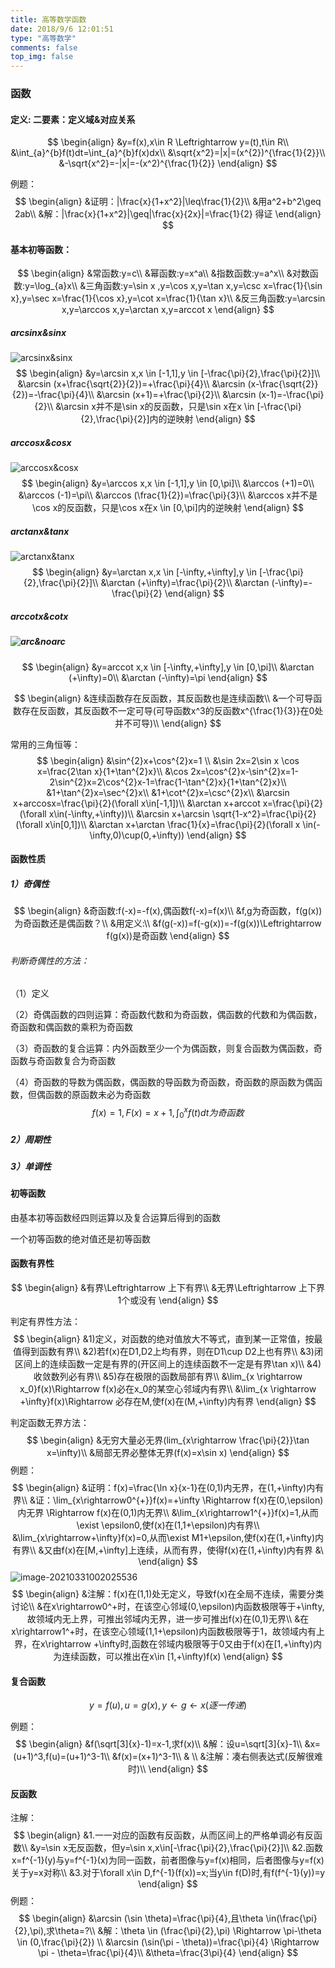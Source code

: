 ```yaml
---
title: 高等数学函数
date: 2018/9/6 12:01:51
type: "高等数学"
comments: false
top_img: false
---
```


### 函数

#### 定义: 二要素：定义域&对应关系

$$
\begin{align}
&y=f(x),x\in R  \Leftrightarrow y=(t),t\in R\\
&\int_{a}^{b}f(t)dt=\int_{a}^{b}f(x)dx\\
&\sqrt{x^2}=|x|=(x^{2})^{\frac{1}{2}}\\
&-\sqrt{x^2}=-|x|=-(x^2)^{\frac{1}{2}}
\end{align}
$$

例题：
$$
\begin{align}
&证明：|\frac{x}{1+x^2}|\leq\frac{1}{2}\\
&用a^2+b^2\geq 2ab\\
&解：|\frac{x}{1+x^2}|\geq|\frac{x}{2x}|=\frac{1}{2}
得证
\end{align}
$$


#### 基本初等函数：

$$
\begin{align}
&常函数:y=c\\
&幂函数:y=x^a\\
&指数函数:y=a^x\\
&对数函数:y=\log_{a}x\\
&三角函数:y=\sin x ,y=\cos x,y=\tan x,y=\csc x=\frac{1}{\sin x},y=\sec x=\frac{1}{\cos x},y=\cot x=\frac{1}{\tan x}\\
&反三角函数:y=\arcsin x,y=\arccos x,y=\arctan x,y=arccot x
\end{align}
$$



##### arcsinx&sinx

![arcsinx&sinx](https://raw.githubusercontent.com/blueflylabor/images/main/arcsinx&sinx.jpg)
$$
\begin{align}
&y=\arcsin x,x \in [-1,1],y \in [-\frac{\pi}{2},\frac{\pi}{2}]\\
&\arcsin (x+\frac{\sqrt{2}}{2})=+\frac{\pi}{4}\\
&\arcsin (x-\frac{\sqrt{2}}{2})=-\frac{\pi}{4}\\
&\arcsin (x+1)=+\frac{\pi}{2}\\
&\arcsin (x-1)=-\frac{\pi}{2}\\
&\arcsin x并不是\sin x的反函数，只是\sin x在x \in [-\frac{\pi}{2},\frac{\pi}{2}]内的逆映射
\end{align}
$$


##### arccosx&cosx

![arccosx&cosx](https://raw.githubusercontent.com/blueflylabor/images/main/arccosx&cosx.jpg)
$$
\begin{align}
&y=\arccos x,x \in [-1,1],y \in [0,\pi]\\
&\arccos (+1)=0\\
&\arccos (-1)=\pi\\
&\arccos (\frac{1}{2})=\frac{\pi}{3}\\
&\arccos x并不是\cos x的反函数，只是\cos x在x \in [0,\pi]内的逆映射
\end{align}
$$

##### arctanx&tanx

![arctanx&tanx](https://raw.githubusercontent.com/blueflylabor/images/main/arctanx&tanx.jpg)
$$
\begin{align}
&y=\arctan x,x \in [-\infty,+\infty],y \in [-\frac{\pi}{2},\frac{\pi}{2}]\\
&\arctan (+\infty)=\frac{\pi}{2}\\
&\arctan (-\infty)=-\frac{\pi}{2}
\end{align}
$$

##### arccotx&cotx

##### ![arc&noarc](https://raw.githubusercontent.com/blueflylabor/images/main/arc&noarc.jpg)

$$
\begin{align}
&y=arccot x,x \in [-\infty,+\infty],y \in [0,\pi]\\
&\arctan (+\infty)=0\\
&\arctan (-\infty)=\pi
\end{align}
$$

$$
\begin{align}
&连续函数存在反函数，其反函数也是连续函数\\
&一个可导函数存在反函数，其反函数不一定可导(可导函数x^3的反函数x^{\frac{1}{3}}在0处并不可导)\\
\end{align}
$$

常用的三角恒等：
$$
\begin{align}
&\sin^{2}x+\cos^{2}x=1 \\
&\sin 2x=2\sin x \cos x=\frac{2\tan x}{1+\tan^{2}x}\\
&\cos 2x=\cos^{2}x-\sin^{2}x=1-2\sin^{2}x=2\cos^{2}x-1=\frac{1-\tan^{2}x}{1+\tan^{2}x}\\
&1+\tan^{2}x=\sec^{2}x\\
&1+\cot^{2}x=\csc^{2}x\\
&\arcsin x+arccosx=\frac{\pi}{2}(\forall x\in[-1,1])\\
&\arctan x+arccot x=\frac{\pi}{2}(\forall x\in(-\infty,+\infty))\\
&\arcsin x+\arcsin \sqrt{1-x^2}=\frac{\pi}{2}(\forall x\in[0,1])\\
&\arctan x+\arctan \frac{1}{x}=\frac{\pi}{2}(\forall x \in(-\infty,0)\cup(0,+\infty))
\end{align}
$$


#### 函数性质

##### 1）奇偶性

$$
\begin{align}
&奇函数:f(-x)=-f(x),偶函数f(-x)=f(x)\\
&f,g为奇函数，f(g(x))为奇函数还是偶函数？\\
&用定义:\\
&f(g(-x))=f(-g(x))=-f(g(x))\Leftrightarrow f(g(x))是奇函数
\end{align}
$$

###### 判断奇偶性的方法：

（1）定义

（2）奇偶函数的四则运算：奇函数代数和为奇函数，偶函数的代数和为偶函数，奇函数和偶函数的乘积为奇函数

（3）奇函数的复合运算：内外函数至少一个为偶函数，则复合函数为偶函数，奇函数与奇函数复合为奇函数

（4）奇函数的导数为偶函数，偶函数的导函数为奇函数，奇函数的原函数为偶函数，但偶函数的原函数未必为奇函数
$$
f(x)=1,F(x)=x+1,\int_{0}^{x}f(t)dt为奇函数
$$


##### 2）周期性

#####  3）单调性

#### 初等函数

由基本初等函数经四则运算以及复合运算后得到的函数

一个初等函数的绝对值还是初等函数

#### 函数有界性

$$
\begin{align}
&有界\Leftrightarrow 上下有界\\
&无界\Leftrightarrow 上下界1个或没有
\end{align}
$$



判定有界性方法：
$$
\begin{align}
&1)定义，对函数的绝对值放大不等式，直到某一正常值，按最值得到函数有界\\
&2)若f(x)在D1,D2上均有界，则在D1\cup D2上也有界\\
&3)闭区间上的连续函数一定是有界的(开区间上的连续函数不一定是有界\tan x)\\
&4)收敛数列必有界\\
&5)存在极限的函数局部有界\\
&\lim_{x \rightarrow x_0}f(x)\Rightarrow f(x)必在x_0的某空心邻域内有界\\
&\lim_{x \rightarrow +\infty}f(x)\Rightarrow 必存在M,使f(x)在(M,+\infty)内有界
\end{align}
$$

判定函数无界方法：
$$
\begin{align}
&无穷大量必无界(lim_{x\rightarrow \frac{\pi}{2}}\tan x=\infty)\\
&局部无界必整体无界(f(x)=x\sin x)
\end{align}
$$
例题：
$$
\begin{align}
&证明：f(x)=\frac{\ln x}{x-1}在(0,1)内无界，在(1,+\infty)内有界\\
&证：\lim_{x\rightarrow0^{+}}f(x)=+\infty \Rightarrow f(x)在(0,\epsilon)内无界 \Rightarrow f(x)在(0,1)内无界\\
&\lim_{x\rightarrow1^{+}}f(x)=1,从而\exist \epsilon0,使f(x)在(1,1+\epsilon)内有界\\
&\lim_{x\rightarrow+\infty}f(x)=0,从而\exist M1+\epsilon,使f(x)在(1,+\infty)内有界\\
&又由f(x)在[M,+\infty]上连续，从而有界，使得f(x)在(1,+\infty)内有界
&\
\end{align}
$$
![image-20210331002025536](https://raw.githubusercontent.com/blueflylabor/images/main/image-20210331002025536.jpg)
$$
\begin{align}
&注解：f(x)在(1,1)处无定义，导致f(x)在全局不连续，需要分类讨论\\
&在x\rightarrow0^+时，在该空心邻域(0,\epsilon)内函数极限等于+\infty,故领域内无上界，可推出邻域内无界，进一步可推出f(x)在(0,1)无界\\
&在x\rightarrow1^+时，在该空心领域(1,1+\epsilon)内函数极限等于1，故领域内有上界，在x\rightarrow +\infty时,函数在邻域内极限等于0又由于f(x)在[1,+\infty)内为连续函数，可以推出在x\in [1,+\infty)f(x)
\end{align}
$$

#### 复合函数

$$
y=f(u),u=g(x) ,y\leftarrow g\leftarrow x(逐一传递)
$$

例题：
$$
\begin{align}
&f(\sqrt[3]{x}-1)=x-1,求f(x)\\
&解：设u=\sqrt[3]{x}-1\\
&x=(u+1)^3,f(u)=(u+1)^3-1\\
&f(x)=(x+1)^3-1\\
& \\
&注解：凑右侧表达式(反解很难时)\\
\end{align}
$$

#### 反函数

注解：
$$
\begin{align}
&1.一一对应的函数有反函数，从而区间上的严格单调必有反函数\\
&y=\sin x无反函数，但y=\sin x,x\in[-\frac{\pi}{2},\frac{\pi}{2}]\\
&2.函数x=f^{-1}(y)与y=f^{-1}(x)为同一函数，前者图像与y=f(x)相同，后者图像与y=f(x)关于y=x对称\\
&3.对于\forall x\in D,f^{-1}(f(x))=x;当y\in f(D)时,有f(f^{-1}(y))=y
\end{align}
$$
例题：
$$
\begin{align}
&\arcsin (\sin \theta)=\frac{\pi}{4},且\theta \in(\frac{\pi}{2},\pi),求\theta=?\\
&解：\theta \in (\frac{\pi}{2},\pi) \Rightarrow \pi-\theta \in (0,\frac{\pi}{2}) \\
&\arcsin (\sin(\pi - \theta))=\frac{\pi}{4} \Rightarrow \pi - \theta=\frac{\pi}{4}\\
&\theta=\frac{3\pi}{4}
\end{align}
$$
